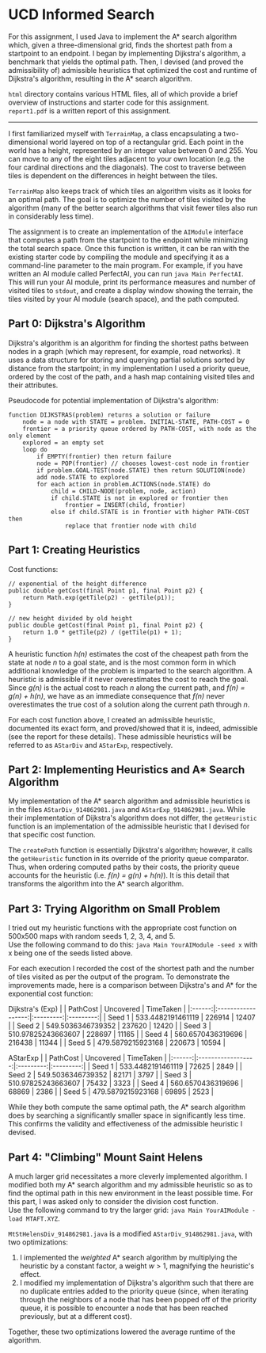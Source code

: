 # UCD Informed Search
For this assignment, I used Java to implement the A* search algorithm which, given a three-dimensional grid, finds the shortest path from a startpoint to an endpoint. I began by implementing Dijkstra's algorithm, a benchmark that yields the optimal path. Then, I devised (and proved the admissibility of) admissible heuristics that optimized the cost and runtime of Dijkstra's algorithm, resulting in the A* search algorithm.

`html` directory contains various HTML files, all of which provide a brief overview of instructions and starter code for this assignment.  
`report1.pdf` is a written report of this assignment.

---

I first familiarized myself with `TerrainMap`, a class encapsulating a two-dimensional world layered on top of a rectangular grid. Each point in the world has a height, represented by an integer value between 0 and 255. You can move to any of the eight tiles adjacent to your own location (e.g. the four cardinal directions and the diagonals). The cost to traverse between tiles is dependent on the differences in height between the tiles.

`TerrainMap` also keeps track of which tiles an algorithm visits as it looks for an optimal path. The goal is to optimize the number of tiles visited by the algorithm (many of the better search algorithms that visit fewer tiles also run in considerably less time).

The assignment is to create an implementation of the `AIModule` interface that computes a path from the startpoint to the endpoint while minimizing the total search space. Once this function is written, it can be ran with the existing starter code by compiling the module and specifying it as a command-line parameter to the main program. For example, if you have written an AI module called PerfectAI, you can run `java Main PerfectAI`. This will run your AI module, print its performance measures and number of visited tiles to `stdout`, and create a display window showing the terrain, the tiles visited by your AI module (search space), and the path computed.

## Part 0: Dijkstra's Algorithm
Dijkstra's algorithm is an algorithm for finding the shortest paths between nodes in a graph (which may represent, for example, road networks). It uses a data structure for storing and querying partial solutions sorted by distance from the startpoint; in my implementation I used a priority queue, ordered by the cost of the path, and a hash map containing visited tiles and their attributes.

Pseudocode for potential implementation of Dijkstra's algorithm:  
```
function DIJKSTRAS(problem) returns a solution or failure
    node = a node with STATE = problem. INITIAL-STATE, PATH-COST = 0
    frontier = a priority queue ordered by PATH-COST, with node as the only element
    explored = an empty set
    loop do
        if EMPTY(frontier) then return failure
        node = POP(frontier) // chooses lowest-cost node in frontier
        if problem.GOAL-TEST(node.STATE) then return SOLUTION(node)
        add node.STATE to explored
        for each action in problem.ACTIONS(node.STATE) do
            child = CHILD-NODE(problem, node, action)
            if child.STATE is not in explored or frontier then
                frontier = INSERT(child, frontier)
            else if child.STATE is in frontier with higher PATH-COST then
                replace that frontier node with child
```

## Part 1: Creating Heuristics
Cost functions:  
```
// exponential of the height difference
public double getCost(final Point p1, final Point p2) {
    return Math.exp(getTile(p2) - getTile(p1));
}

// new height divided by old height
public double getCost(final Point p1, final Point p2) {
    return 1.0 * getTile(p2) / (getTile(p1) + 1);
}
```

A heuristic function *h(n)* estimates the cost of the cheapest path from the state at node *n* to a goal state, and is the most common form in which additional knowledge of the problem is imparted to the search algorithm. A heuristic is admissible if it never overestimates the cost to reach the goal. Since *g(n)* is the actual cost to reach *n* along the current path, and *f(n) = g(n) + h(n)*, we have as an immediate consequence that *f(n)* never overestimates the true cost of a solution along the current path through *n*.

For each cost function above, I created an admissible heuristic, documented its exact form, and proved/showed that it is, indeed, admissible (see the report for these details). These admissible heuristics will be referred to as `AStarDiv` and `AStarExp`, respectively.

## Part 2: Implementing Heuristics and A* Search Algorithm
My implementation of the A* search algorithm and admissible heuristics is in the files `AStarDiv_914862981.java` and `AStarExp_914862981.java`. While their implementation of Dijkstra's algorithm does not differ, the `getHeuristic` function is an implementation of the admissible heuristic that I devised for that specific cost function.

The `createPath` function is essentially Dijkstra's algorithm; however, it calls the `getHeuristic` function in its override of the priority queue comparator. Thus, when ordering computed paths by their costs, the priority queue accounts for the heuristic (i.e. *f(n) = g(n) + h(n)*). It is this detail that transforms the algorithm into the A* search algorithm.

## Part 3: Trying Algorithm on Small Problem
I tried out my heuristic functions with the appropriate cost function on 500x500 maps with random seeds 1, 2, 3, 4, and 5.  
Use the following command to do this: `java Main YourAIModule -seed x` with x being one of the seeds listed above.

For each execution I recorded the cost of the shortest path and the number of tiles visited as per the output of the program. To demonstrate the improvements made, here is a comparison between Dijkstra's and A* for the exponential cost function:

Dijkstra's (Exp)
|        |      PathCost      | Uncovered | TimeTaken |
|:------:|:------------------:|:---------:|:---------:|
| Seed 1 | 533.4482191461119  |  226914   |   12407   |
| Seed 2 | 549.5036346739352  |  237620   |   12420   |
| Seed 3 | 510.97825243663607 |  228697   |   11165   |
| Seed 4 | 560.6570436319696  |  216438   |   11344   |
| Seed 5 | 479.5879215923168  |  220673   |   10594   |

AStarExp
|        |      PathCost      | Uncovered | TimeTaken |
|:------:|:------------------:|:---------:|:---------:|
| Seed 1 | 533.4482191461119  |   72625   |   2849    |
| Seed 2 | 549.5036346739352  |   82171   |   3797    |
| Seed 3 | 510.97825243663607 |   75432   |   3323    |
| Seed 4 | 560.6570436319696  |   68869   |   2386    |
| Seed 5 | 479.5879215923168  |   69895   |   2523    |

While they both compute the same optimal path, the A* search algorithm does by searching a significantly smaller space in significantly less time. This confirms the validity and effectiveness of the admissible heuristic I devised.

## Part 4: "Climbing" Mount Saint Helens
A much larger grid necessitates a more cleverly implemented algorithm. I modified both my A* search algorithm and my admissible heuristic so as to find the optimal path in this new environment in the least possible time. For this part, I was asked only to consider the division cost function.  
Use the following command to try the larger grid: `java Main YourAIModule -load MTAFT.XYZ`.

`MtStHelensDiv_914862981.java` is a modified `AStarDiv_914862981.java`, with two optimizations:  
1. I implemented the *weighted* A* search algorithm by multiplying the heuristic by a constant factor, a weight *w* > 1, magnifying the heuristic's effect.
2. I modified my implementation of Dijkstra's algorithm such that there are no duplicate entries added to the priority queue (since, when iterating through the neighbors of a node that has been popped off of the priority queue, it is possible to encounter a node that has been reached previously, but at a different cost).

Together, these two optimizations lowered the average runtime of the algorithm.
